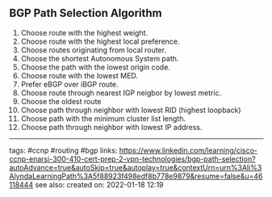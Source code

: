 ## BGP Path Selection Algorithm

1. Choose route with the highest weight.
2. Choose route with the highest local preference.
3. Choose routes originating from local router.
4. Choose the shortest Autonomous System path.
5. Choose the path with the lowest origin code.
6. Choose route with the lowest MED.
7. Prefer eBGP over iBGP route.
8. Choose route through nearest IGP neigbor by lowest metric.
9. Choose the oldest route
10. Choose path through neighbor with lowest RID (highest loopback)
11. Choose path with the minimum cluster list length.
12. Choose path through neighbor with lowest IP address.

---
tags: #ccnp #routing #bgp
links: https://www.linkedin.com/learning/cisco-ccnp-enarsi-300-410-cert-prep-2-vpn-technologies/bgp-path-selection?autoAdvance=true&autoSkip=true&autoplay=true&contextUrn=urn%3Ali%3AlyndaLearningPath%3A5f88923f498edf8b778e9879&resume=false&u=46118444
see also:
created on: 2022-01-18 12:19